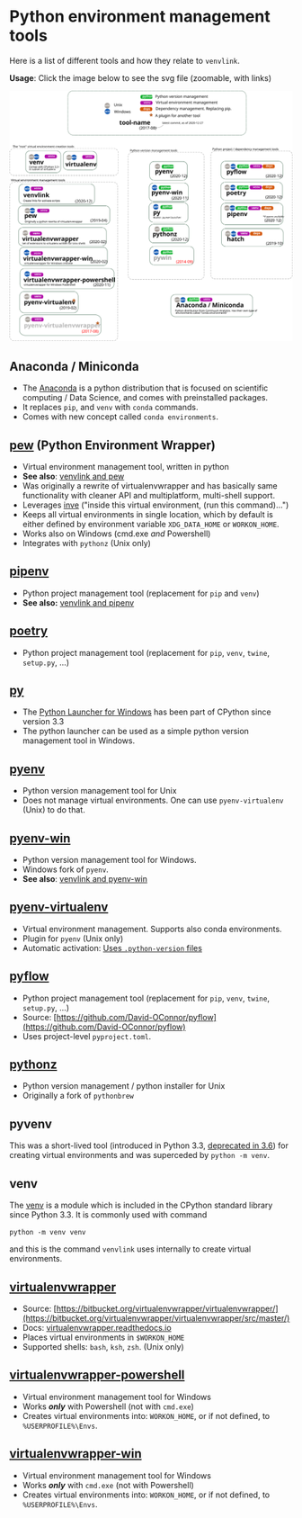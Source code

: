 # Python environment management tools
Here is a list of different tools and how they relate to `venvlink`.




**Usage**: Click the image below to see the svg file (zoomable, with links)


[![](tools.svg)](https://github.com/np-8/python-environment-management/raw/master/src/tools.svg)

## Anaconda / Miniconda 
- The [Anaconda](https://www.anaconda.com/) is a python distribution that is focused on scientific computing / Data Science, and comes with preinstalled packages. 
- It replaces `pip`, and `venv` with `conda` commands. 
- Comes with new concept called `conda environments`.
  
## [pew](https://github.com/berdario/pew) (Python Environment Wrapper)
- Virtual environment management tool, written in python
- **See also**: [venvlink and pew](venvlink-and-pew.md)
- Was originally a rewrite of virtualenvwrapper and has basically same functionality with cleaner API and multiplatform, multi-shell support.
- Leverages [inve](https://datagrok.org/python/activate/) ("inside this virtual environment, (run this command)…")
- Keeps all virtual environments in single location, which by default is either defined by environment variable `XDG_DATA_HOME` or `WORKON_HOME`.
- Works also on Windows (cmd.exe *and* Powershell)
- Integrates with `pythonz` (Unix only)

  
## [pipenv](https://github.com/pypa/pipenv)
- Python project management tool (replacement for `pip` and `venv`)
- **See also:** [venvlink and pipenv](venvlink-and-pipenv.md)

## [poetry](https://github.com/python-poetry/poetry)
- Python project management tool (replacement for `pip`, `venv`, `twine`, `setup.py`, ...)

## [py](https://docs.python.org/3.5/using/windows.html#python-launcher-for-windows)
- The [Python Launcher for Windows](https://docs.python.org/3.5/using/windows.html#python-launcher-for-windows) has been part of CPython since version 3.3
- The python launcher can be used as a simple python version management tool in Windows. 
    
## [pyenv](https://github.com/pyenv/pyenv)
- Python version management tool for Unix
- Does not manage virtual environments. One can use `pyenv-virtualenv` (Unix) to do that.
  
## [pyenv-win](https://github.com/pyenv-win/pyenv-win)
- Python version management tool for Windows.
- Windows fork of `pyenv`.
- **See also**: [venvlink and pyenv-win](venvlink-and-pyenv-win.md)
## [pyenv-virtualenv](https://github.com/pyenv/pyenv-virtualenv)
- Virtual environment management. Supports also conda environments.
- Plugin for `pyenv` (Unix only)
- Automatic activation: [Uses `.python-version` files](https://github.com/pyenv/pyenv-virtualenv#activate-virtualenv)

## [pyflow](https://github.com/David-OConnor/pyflow)
- Python project management tool (replacement for `pip`, `venv`, `twine`, `setup.py`, ...)
- Source: [https://github.com/David-OConnor/pyflow](https://github.com/David-OConnor/pyflow)
- Uses project-level `pyproject.toml`. 
  
## [pythonz](https://github.com/saghul/pythonz)
- Python version management / python installer for Unix
- Originally a fork of `pythonbrew`

## pyvenv
This was a short-lived tool (introduced in Python 3.3, [deprecated in 3.6](https://docs.python.org/dev/whatsnew/3.6.html#deprecated-features)) for creating virtual environments and was superceded by `python -m venv`. 


## venv
The [venv](https://docs.python.org/3/library/venv.html) is a module which is included in the CPython standard library since Python 3.3. It is commonly used with command

```
python -m venv venv
```

and this is the command `venvlink` uses internally to create virtual environments. 

## [virtualenvwrapper](https://bitbucket.org/virtualenvwrapper/virtualenvwrapper/src/master/)
- Source: [https://bitbucket.org/virtualenvwrapper/virtualenvwrapper/](https://bitbucket.org/virtualenvwrapper/virtualenvwrapper/src/master/)
- Docs: [virtualenvwrapper.readthedocs.io](https://virtualenvwrapper.readthedocs.io/)
- Places virtual environments in `$WORKON_HOME`
- Supported shells: `bash`, `ksh`, `zsh`. (Unix only)


## [virtualenvwrapper-powershell](https://github.com/regisf/virtualenvwrapper-powershell)
- Virtual environment management tool for Windows
- Works ***only*** with Powershell (not with `cmd.exe`)
- Creates virtual environments into: `WORKON_HOME`, or if not defined, to `%USERPROFILE%\Envs`.
  
## [virtualenvwrapper-win](https://github.com/davidmarble/virtualenvwrapper-win)
- Virtual environment management tool for Windows
- Works ***only*** with `cmd.exe` (not with Powershell)
- Creates virtual environments into: `WORKON_HOME`, or if not defined, to `%USERPROFILE%\Envs`.
